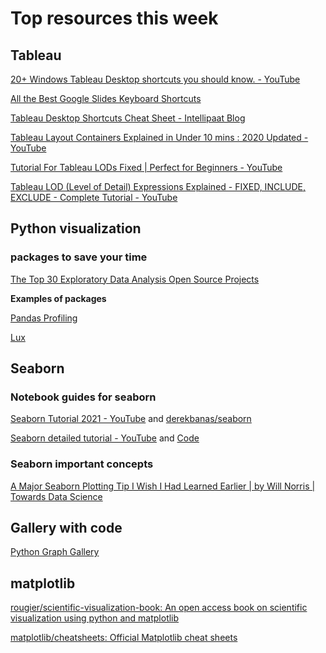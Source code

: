 # Top resources this week  

## Tableau  

[20+ Windows Tableau Desktop shortcuts you should know. - YouTube](https://www.youtube.com/watch?v=xRTzYyfSyDo&list=PLRfaJ7ZL0cF7U9cR7ORuueqxItw3qcno1) 

[All the Best Google Slides Keyboard Shortcuts](https://www.howtogeek.com/440137/all-the-best-google-slides-keyboard-shortcuts/)

[Tableau Desktop Shortcuts Cheat Sheet - Intellipaat Blog](https://intellipaat.com/blog/tutorial/tableau-tutorial/tableau-desktop-shortcuts-cheat-sheet/) 

[Tableau Layout Containers Explained in Under 10 mins : 2020 Updated - YouTube](https://www.youtube.com/watch?v=96371LvULXM) 

[Tutorial For Tableau LODs Fixed | Perfect for Beginners - YouTube](https://www.youtube.com/watch?v=RIVVbvqvy6A) 

[Tableau LOD (Level of Detail) Expressions Explained - FIXED, INCLUDE, EXCLUDE - Complete Tutorial - YouTube](https://www.youtube.com/watch?v=yush1yNz9VM) 


## Python visualization   

### packages to save your time   

[The Top 30 Exploratory Data Analysis Open Source Projects](https://awesomeopensource.com/projects/exploratory-data-analysis) 

**Examples of packages**     

[Pandas Profiling](https://awesomeopensource.com/project/pandas-profiling/pandas-profiling#examples) 

[Lux](https://awesomeopensource.com/project/lux-org/lux)


## Seaborn 

### Notebook guides for seaborn   

[Seaborn Tutorial 2021 - YouTube](https://www.youtube.com/watch?v=6GUZXDef2U0) and [derekbanas/seaborn](https://github.com/derekbanas/seaborn)    

[Seaborn detailed tutorial - YouTube](https://www.youtube.com/watch?v=vaf4ir8eT38&list=PLtPIclEQf-3cG31dxSMZ8KTcDG7zYng1j) and [Code](https://github.com/kimfetti/Videos/tree/master/Seaborn)

### Seaborn important concepts  

[A Major Seaborn Plotting Tip I Wish I Had Learned Earlier | by Will Norris | Towards Data Science](https://towardsdatascience.com/a-major-seaborn-plotting-tip-i-wish-i-had-learned-earlier-d8209ad0a20e)  


## Gallery with code  

[Python Graph Gallery](https://www.python-graph-gallery.com/)


## matplotlib   

[rougier/scientific-visualization-book: An open access book on scientific visualization using python and matplotlib](https://github.com/rougier/scientific-visualization-book) 


[matplotlib/cheatsheets: Official Matplotlib cheat sheets](https://github.com/matplotlib/cheatsheets) 


